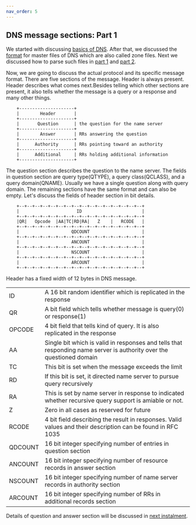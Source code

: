 ```yaml
---
nav_order: 5
---
```

## DNS message sections: Part 1 
We started with discussing [basics of DNS](https://engineerhead.github.io/dns-server/). After that, we discussed the [format](https://engineerhead.github.io/dns-server/dns-zone-master-file-format) for master files of DNS which are also called zone files. Next we discussed how to parse such files in [part 1](https://engineerhead.github.io/dns-server/parsing-dns-master-zone-file-1) and [part 2](https://engineerhead.github.io/dns-server/parsing-dns-master-zone-file-2).

Now, we are going to discuss the actual protocol and its specific message format. There are five sections of the message. Header is always present. Header describes what comes next.Besides telling which other sections are present, it also tells whether the message is a query or a response and many other things.

```
	+---------------------+
    |        Header       |
    +---------------------+
    |       Question      | the question for the name server
    +---------------------+
    |        Answer       | RRs answering the question
    +---------------------+
    |      Authority      | RRs pointing toward an authority
    +---------------------+
    |      Additional     | RRs holding additional information
    +---------------------+
```
The question section describes the question to the name server. The fields in question section are query type(QTYPE), a query class(QCLASS), and a query domain(QNAME). Usually we have a single question along with query domain. The remaining sections have the same format and can also be empty. Let's discuss the fields of header section in bit details.

```
	+--+--+--+--+--+--+--+--+--+--+--+--+--+--+--+--+
    |                      ID                       |
    +--+--+--+--+--+--+--+--+--+--+--+--+--+--+--+--+
    |QR|   Opcode  |AA|TC|RD|RA|   Z    |   RCODE   |
    +--+--+--+--+--+--+--+--+--+--+--+--+--+--+--+--+
    |                    QDCOUNT                    |
    +--+--+--+--+--+--+--+--+--+--+--+--+--+--+--+--+
    |                    ANCOUNT                    |
    +--+--+--+--+--+--+--+--+--+--+--+--+--+--+--+--+
    |                    NSCOUNT                    |
    +--+--+--+--+--+--+--+--+--+--+--+--+--+--+--+--+
    |                    ARCOUNT                    |
    +--+--+--+--+--+--+--+--+--+--+--+--+--+--+--+--+
```
Header has a fixed width of 12 bytes in DNS message.

|    |    |
|:---|:---|
|ID  |A 16 bit random identifier which is replicated in the response  |
|QR  | A bit field which tells whether message is query(0) or response(1) |
|OPCODE  | 4 bit field that tells kind of query. It is also replicated in the response  |
|AA  | Single bit which is valid in responses and tells that responding name server is authority over the questioned domain |
|TC  | This bit is set when the message exceeds the limit |
|RD  | If this bit is set, it directed name server to pursue query recursively |
|RA  | This is set by name server in response to indicated whether recursive query support is amiable or not. |
|Z  | Zero in all cases as reserved for future |
|RCODE  | 4 bit field describing the result in responses. Valid values and their description can be found in RFC 1035 |
|QDCOUNT  | 16 bit integer specifying number of entries in question section |
|ANCOUNT  | 16 bit integer specifying number of resource records in answer section |
|NSCOUNT  | 16 bit integer specifying number of name server records in authority section |
|ARCOUNT  | 16 bit integer specifying number of RRs in additional records section |

Details of question and answer section will be discussed in [next instalment](https://engineerhead.github.io/dns-server/dns-message-sections-2).  